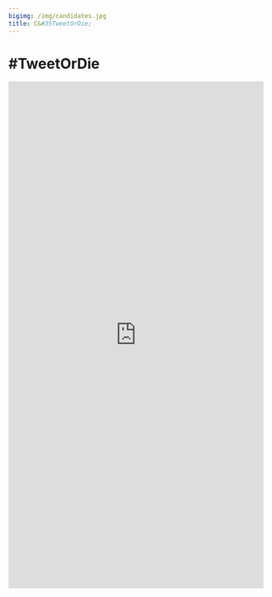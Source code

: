 ```yaml
---
bigimg: /img/candidates.jpg
title: C&#35TweetOrDie;
---
```

# #TweetOrDie

<iframe id="Campaign" src="http://52.38.152.177:3838/Campaign/" style="border: none; width: 100%; height:1000px" frameborder="0"></iframe>
